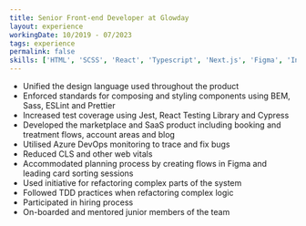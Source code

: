 ```yaml
---
title: Senior Front-end Developer at Glowday
layout: experience
workingDate: 10/2019 - 07/2023
tags: experience
permalink: false
skills: ['HTML', 'SCSS', 'React', 'Typescript', 'Next.js', 'Figma', 'Invision', 'Cypress', 'Jest', 'React Testing Library', 'TDD']
---
```


- Unified the design language used throughout the product
- Enforced standards for composing and styling components using BEM, Sass, ESLint and Prettier
- Increased test coverage using Jest, React Testing Library and Cypress
- Developed the marketplace and SaaS product including booking and treatment flows, account areas and blog
- Utilised Azure DevOps monitoring to trace and fix bugs
- Reduced CLS and other web vitals
- Accommodated planning process by creating flows in Figma and leading card sorting sessions
- Used initiative for refactoring complex parts of the system
- Followed TDD practices when refactoring complex logic
- Participated in hiring process
- On-boarded and mentored junior members of the team
